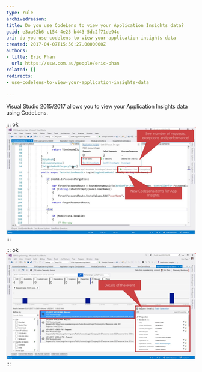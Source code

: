 ```yaml
---
type: rule
archivedreason: 
title: Do you use CodeLens to view your Application Insights data?
guid: e3aa62b6-c154-4e25-b443-5dc2f71de94c
uri: do-you-use-codelens-to-view-your-application-insights-data
created: 2017-04-07T15:50:27.0000000Z
authors:
- title: Eric Phan
  url: https://ssw.com.au/people/eric-phan
related: []
redirects:
- use-codelens-to-view-your-application-insights-data

---
```


Visual Studio 2015/2017 allows you to view your Application Insights data using CodeLens.

<!--endintro-->

::: ok  
![Figure: See live data from production servers using CodeLens](use-codelens-1.jpg)  
:::

::: ok  
![Figure: Drill into request details right inside Visual Studio](use-codelens-2.jpg)  
:::
